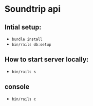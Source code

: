 # Soundtrip api

## Intial setup:
  - `bundle install`
  - `bin/rails db:setup`

## How to start server locally:
  - `bin/rails s` 

## console
-  `bin/rails c`
